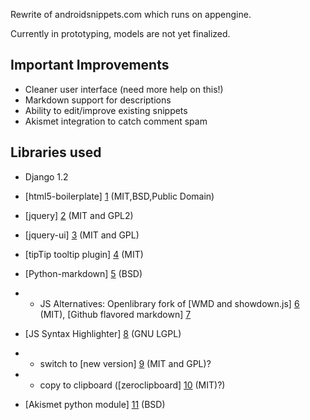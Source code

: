 Rewrite of androidsnippets.com which runs on appengine.

Currently in prototyping, models are not yet finalized.

Important Improvements
----------------------

* Cleaner user interface (need more help on this!)
* Markdown support for descriptions
* Ability to edit/improve existing snippets
* Akismet integration to catch comment spam

Libraries used
--------------

* Django 1.2
* [html5-boilerplate] [1] (MIT,BSD,Public Domain)
* [jquery] [2] (MIT and GPL2)
* [jquery-ui] [3] (MIT and GPL)
* [tipTip tooltip plugin] [4] (MIT)
* [Python-markdown] [5] (BSD)
* * JS Alternatives: Openlibrary fork of [WMD and showdown.js] [6] (MIT), [Github flavored markdown] [7]
* [JS Syntax Highlighter] [8] (GNU LGPL)
* * switch to [new version] [9] (MIT and GPL)?
* * copy to clipboard ([zeroclipboard] [10] (MIT)?)
* [Akismet python module] [11] (BSD)

   [1]: https://github.com/paulirish/html5-boilerplate
   [2]: http://jquery.com/
   [3]: http://jqueryui.com/
   [4]: http://code.drewwilson.com/entry/tiptip-jquery-plugin 
   [5]: http://www.freewisdom.org/projects/python-markdown/
   [6]: https://github.com/abgrilo/wmd
   [7]: https://github.com/github/github-flavored-markdown/blob/gh-pages/scripts/showdown.js
   [8]: http://code.google.com/p/syntaxhighlighter   
   [9]: http://alexgorbatchev.com/SyntaxHighlighter
   [10]: http://code.google.com/p/zeroclipboard
   [11]: http://kemayo.wordpress.com/2005/12/02/akismet-py